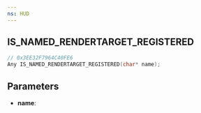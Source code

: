 ```yaml
---
ns: HUD
---
```

## IS_NAMED_RENDERTARGET_REGISTERED

```c
// 0x3EE32F7964C40FE6
Any IS_NAMED_RENDERTARGET_REGISTERED(char* name);
```

## Parameters
* **name**:
